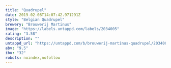 ```yaml
---
title: "Quadrupel"
date: 2019-02-08T14:07:42.971291Z
style: "Belgian Quadrupel"
brewery: "Brouwerij Martinus"
image: "https://labels.untappd.com/labels/2034005"
rating: "3.58"
description: ""
untappd_url: "https://untappd.com/b/brouwerij-martinus-quadrupel/2034005"
abv: "9.5"
ibu: "32"
robots: noindex,nofollow
---
```


